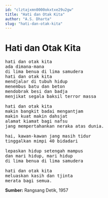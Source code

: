 ```yaml
---
id: "clztajxmn0000okxtxe29u2gw"
title: "Hati dan Otak Kita"
author: "A.S. Dharta"
slug: "hati-dan-otak-kita"
---
```


# Hati dan Otak Kita

<pre>
hati dan otak kita
ada dimana-mana
di lima benua di lima samudera
hati dan otak kita
mendjalar di tubuh hidup
menembus batu dan beton
mendobrak besi dan badja
menjikat segala baksil terror massa

hati dan otak kita
makin bangkit badai mengantjam
makin kuat makin dahsjat
alamat kiamat bagi nafsu
jang mempertahankan neraka atas dunia.

hai, kawan-kawan jang masih tidur
tinggalkan mimpi 40 bidadari

lepaskan hidup setengah mampus
dan mari hidup, mari hidup
di lima benua di lima samudera

hati dan otak kita
meluaskan kasih dan tjinta
merata bagi semua.
</pre>

**Sumber:** Rangsang Detik, 1957

